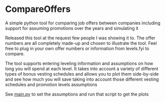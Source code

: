 # CompareOffers
A simple python tool for comparing job offers between companies including support for assuming promotions over the years and simulating it

Released this tool at the request few people I was showing it to. The offer numbers are all completely made-up and chosen to illustrate the tool. Feel free to plug in your own offer numbers or information from levels.fyi to compare. 

The tool supports entering leveling information and assumptions on how long you will spend at each level. It takes into account a variety of different types of bonus vesting schedules and allows you to plot them side-by-side and see how much you will save taking into account those different vesting schedules and promotion levels assumptions

See [main.py](main.py) to set the assumptions and run that script to get the plots
